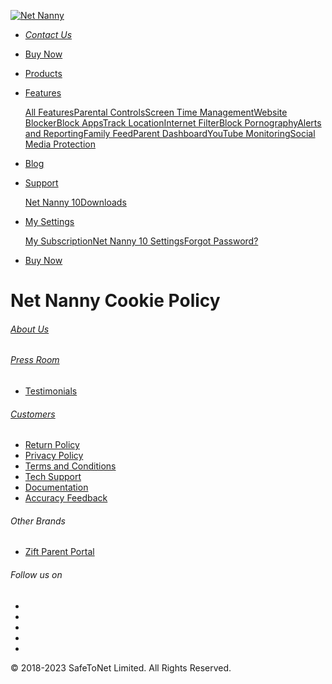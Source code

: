 [![Net Nanny](/net-nanny-logo.png)](https://www.netnanny.com/ "Return to the Home Page")

* [_Contact Us_](https://www.netnanny.com/support/cookie-policy/#)
* [Buy Now](https://www.netnanny.com/checkout/)

* [Products](https://www.netnanny.com/products/)
* [Features](https://www.netnanny.com/features/)
    
    [All Features](https://www.netnanny.com/features/)[Parental Controls](https://www.netnanny.com/features/parental-controls/)[Screen Time Management](https://www.netnanny.com/features/time-management/)[Website Blocker](https://www.netnanny.com/features/website-blocker/)[Block Apps](https://www.netnanny.com/features/block-apps/)[Track Location](https://www.netnanny.com/features/track-location-phone/)[Internet Filter](https://www.netnanny.com/features/internet-filter/)[Block Pornography](https://www.netnanny.com/features/porn-blocking/)[Alerts and Reporting](https://www.netnanny.com/features/alerts-and-reporting/)[Family Feed](https://www.netnanny.com/features/family-feed/)[Parent Dashboard](https://www.netnanny.com/features/parent-dashboard/)[YouTube Monitoring](https://www.netnanny.com/features/youtube-monitoring-and-management/)[Social Media Protection](https://www.netnanny.com/features/social-media-protection/)
    
* [Blog](https://www.netnanny.com/blog/)
* [Support](#)
    
    [Net Nanny 10](https://www.netnanny.com/support/net-nanny-10/)[Downloads](https://www.netnanny.com/downloads/)
    
* [My Settings](#)
    
    [My Subscription](https://www.netnanny.com/account/)[Net Nanny 10 Settings](https://parent.netnanny.com/)[Forgot Password?](https://www.netnanny.com/password-help/)
    
* [Buy Now](https://www.netnanny.com/checkout/)

Net Nanny Cookie Policy
=======================

  
  

###### [About Us](https://www.netnanny.com/company/)

###### [Press Room](https://www.netnanny.com/press/)

* [Testimonials](https://www.netnanny.com/company/testimonials/)

###### [Customers](https://www.netnanny.com/support/)

* [Return Policy](https://www.netnanny.com/support/return-policy/)
* [Privacy Policy](https://www.netnanny.com/support/privacy-policy/)
* [Terms and Conditions](https://www.netnanny.com/support/terms-conditions/)
* [Tech Support](https://www.netnanny.com/support/)
* [Documentation](https://www.netnanny.com/support/documentation/)
* [Accuracy Feedback](https://www.netnanny.com/support/accuracy/)

###### Other Brands

* [Zift Parent Portal](https://wezift.com/parent-portal/)

###### Follow us on

* [](https://www.facebook.com/NetNanny "Facebook")
* [](https://www.pinterest.com/netnanny/ "Pinterest")
* [](https://twitter.com/netnanny "Twitter")
* [](https://www.instagram.com/net_nanny/ "Instagram")
* [](https://www.youtube.com/c/NetNannyVids "YouTube")

© 2018-2023 SafeToNet Limited. All Rights Reserved.